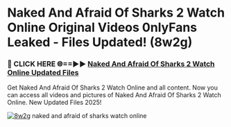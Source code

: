 # Naked And Afraid Of Sharks 2 Watch Online Original Videos 0nlyFans Leaked - Files Updated! (8w2g)

<h3>🔴 CLICK HERE 🌐==►► <a href="https://tinyurl.com/yckcrads" rel="nofollow">Naked And Afraid Of Sharks 2 Watch Online Updated Files</a></h3>

Get Naked And Afraid Of Sharks 2 Watch Online and all content. Now you can access all videos and pictures of Naked And Afraid Of Sharks 2 Watch Online. New Updated Files 2025!

[![8w2g](https://i.imgur.com/hpKpOFt.gif)](https://tinyurl.com/yckcrads)
naked and afraid of sharks watch online